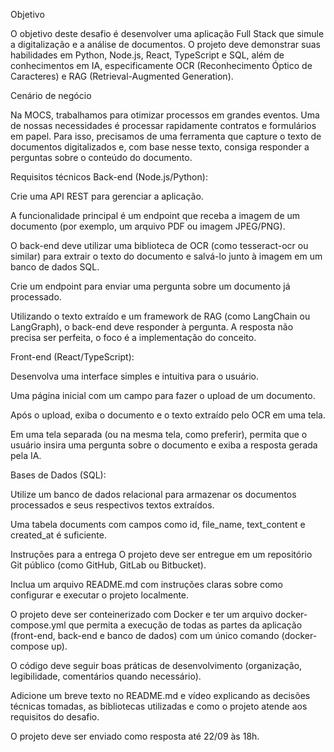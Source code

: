 Objetivo

O objetivo deste desafio é desenvolver uma aplicação Full Stack que simule a digitalização e a análise de documentos. O projeto deve demonstrar suas habilidades em Python, Node.js, React, TypeScript e SQL, além de conhecimentos em IA, especificamente OCR (Reconhecimento Óptico de Caracteres) e RAG (Retrieval-Augmented Generation).

Cenário de negócio

Na MOCS, trabalhamos para otimizar processos em grandes eventos. Uma de nossas necessidades é processar rapidamente contratos e formulários em papel. Para isso, precisamos de uma ferramenta que capture o texto de documentos digitalizados e, com base nesse texto, consiga responder a perguntas sobre o conteúdo do documento.


Requisitos técnicos
Back-end (Node.js/Python):

Crie uma API REST para gerenciar a aplicação.

A funcionalidade principal é um endpoint que receba a imagem de um documento (por exemplo, um arquivo PDF ou imagem JPEG/PNG).

O back-end deve utilizar uma biblioteca de OCR (como tesseract-ocr ou similar) para extrair o texto do documento e salvá-lo junto à imagem em um banco de dados SQL.

Crie um endpoint para enviar uma pergunta sobre um documento já processado.

Utilizando o texto extraído e um framework de RAG (como LangChain ou LangGraph), o back-end deve responder à pergunta. A resposta não precisa ser perfeita, o foco é a implementação do conceito.

Front-end (React/TypeScript):

Desenvolva uma interface simples e intuitiva para o usuário.

Uma página inicial com um campo para fazer o upload de um documento.

Após o upload, exiba o documento e o texto extraído pelo OCR em uma tela.

Em uma tela separada (ou na mesma tela, como preferir), permita que o usuário insira uma pergunta sobre o documento e exiba a resposta gerada pela IA.

Bases de Dados (SQL):

Utilize um banco de dados relacional para armazenar os documentos processados e seus respectivos textos extraídos.

Uma tabela documents com campos como id, file_name, text_content e created_at é suficiente.



Instruções para a entrega
O projeto deve ser entregue em um repositório Git público (como GitHub, GitLab ou Bitbucket).

Inclua um arquivo README.md com instruções claras sobre como configurar e executar o projeto localmente.

O projeto deve ser conteinerizado com Docker e ter um arquivo docker-compose.yml que permita a execução de todas as partes da aplicação (front-end, back-end e banco de dados) com um único comando (docker-compose up).

O código deve seguir boas práticas de desenvolvimento (organização, legibilidade, comentários quando necessário).

Adicione um breve texto no README.md e vídeo explicando as decisões técnicas tomadas, as bibliotecas utilizadas e como o projeto atende aos requisitos do desafio.

O projeto deve ser enviado como resposta até 22/09 às 18h.